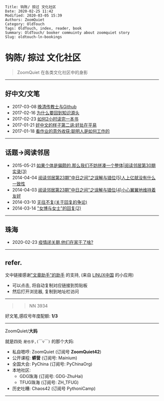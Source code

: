     Title: 钩陈/ 掠过 文化社区
    Date: 2020-02-25 11:42
    Modified: 2020-03-05 15:39
    Authors: ZoomQuiet
    Category: OldTouch
    Tags: OldTouch, index, reader, book
    Summary: OldTouch/ booker commuinty about zoomquiet story
    Slug: oldtouch-ln-bookings

# 钩陈/ 掠过 文化社区
> ZoomQuiet 在各类文化社区中的身影

-------------
## 好中文/文笔

- 2017-03-08 [晚清传教士与Github](https://mp.weixin.qq.com/s/t3YZVOQGqGYXIaU9GqRExQ)
- 2017-02-16 [为什么要回到知识源头](https://mp.weixin.qq.com/s/imoRIOkgJH3WnmPDEJ-WFA)
- 2017-02-23 [如何2小时读完一本书](https://mp.weixin.qq.com/s/M7HeBFdS2WkwuxxHmuloRg)
- 2017-01-21 [好中文的样子第二讲:好处在平易](https://mp.weixin.qq.com/s/RS_SQByPSqhwiPK5Te09rg)
- 2017-01-18 [看作业的意外收获:聪明人是如何工作的](https://mp.weixin.qq.com/s/Gd1JSSupGLpRgEwuy516bQ)

-------------
## 话题->阅读邻居

- 2015-05-21 [如果个体是偏颇的,那么我们不妨拼凑一个整体|阅读邻居第30期实录(3)](https://mp.weixin.qq.com/s/pTdUqnb07EiYJM45L1wHAA)
- 2014-04-04 [阅读邻居第23期"中日之间"之误解与错位(5)人上亿就没有什么一致性](https://mp.weixin.qq.com/s/dqNSnwwHSHr45evcYzrlhQ)
- 2014-04-03 [阅读邻居第23期"中日之间"之误解与错位(4)小心翼翼地维持着友好](https://mp.weixin.qq.com/s/IN72ITj8f1j6CLfbercl4g)
- 2014-03-10 [无往不复(关于回复的争论)](https://mp.weixin.qq.com/s/7El1elKvc6nQzJOlUfrrhw)
- 2014-03-14 ["女博与女士"的回复(2)](https://mp.weixin.qq.com/s/nqxgggIe4G49Gu8XMZwTgg)


-------------
## 珠海

- 2020-02-23 [疫情闭关期,他们在家干了啥?](https://mp.weixin.qq.com/s/pyANlgWV7jYeju7SJyk3eA)


-------------
## refer.
文中链接感谢["文章助手"的助手](https://linux.cn/static/tools/a.html) 的支持,
(来自 [LINUX中国](https://linux.cn/article-11850-1.html) 的小应用)

- 可以点击, 将自动复制对应链接到剪贴板
- 然后打开浏览器, 复制到地址栏访问


-------------

>> NN 3934

好文笔,感叹号年度配额: **1/3**

-------------

ZoomQuiet/**大妈**

就是四处 `是也乎,(￣▽￣)` 的那个大妈:


- 私自嗯哼: ZoomQuiet (订阅号 **ZoomQuiet42**)
- 公开课程: **蟒营** (订阅号: Mainium)
- 全国大会: PyChina (订阅号: PyChinaOrg)
- 本地社区: 
    + GDG珠海 (订阅号: GDG-ZhuHai)
    + TFUG珠海 (订阅号: ZH_TFUG)
- 历史吐糟: Chaos42 (订阅号 PythoniCamp)

-------------




